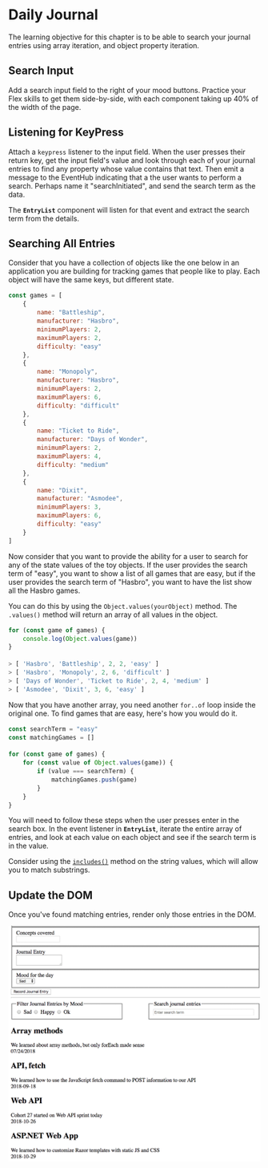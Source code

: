 # Daily Journal

The learning objective for this chapter is to be able to search your journal entries using array iteration, and object property iteration.

## Search Input

Add a search input field to the right of your mood buttons. Practice your Flex skills to get them side-by-side, with each component taking up 40% of the width of the page.

## Listening for KeyPress

Attach a `keypress` listener to the input field. When the user presses their return key, get the input field's value and look through each of your journal entries to find any property whose value contains that text. Then emit a message to the EventHub indicating that a the user wants to perform a search. Perhaps name it "searchInitiated", and send the search term as the data.

The **`EntryList`** component will listen for that event and extract the search term from the details.

## Searching All Entries

Consider that you have a collection of objects like the one below in an application you are building for tracking games that people like to play. Each object will have the same keys, but different state.

```js
const games = [
    {
        name: "Battleship",
        manufacturer: "Hasbro",
        minimumPlayers: 2,
        maximumPlayers: 2,
        difficulty: "easy"
    },
    {
        name: "Monopoly",
        manufacturer: "Hasbro",
        minimumPlayers: 2,
        maximumPlayers: 6,
        difficulty: "difficult"
    },
    {
        name: "Ticket to Ride",
        manufacturer: "Days of Wonder",
        minimumPlayers: 2,
        maximumPlayers: 4,
        difficulty: "medium"
    },
    {
        name: "Dixit",
        manufacturer: "Asmodee",
        minimumPlayers: 3,
        maximumPlayers: 6,
        difficulty: "easy"
    }
]
```

Now consider that you want to provide the ability for a user to search for any of the state values of the toy objects. If the user provides the search term of "easy", you want to show a list of all games that are easy, but if the user provides the search term of "Hasbro", you want to have the list show all the Hasbro games.

You can do this by using the `Object.values(yourObject)` method. The `.values()` method will return an array of all values in the object.

```js
for (const game of games) {
    console.log(Object.values(game))
}

> [ 'Hasbro', 'Battleship', 2, 2, 'easy' ]
> [ 'Hasbro', 'Monopoly', 2, 6, 'difficult' ]
> [ 'Days of Wonder', 'Ticket to Ride', 2, 4, 'medium' ]
> [ 'Asmodee', 'Dixit', 3, 6, 'easy' ]
```

Now that you have another array, you need another `for..of` loop inside the original one. To find games that are easy, here's how you would do it.

```js
const searchTerm = "easy"
const matchingGames = []

for (const game of games) {
    for (const value of Object.values(game)) {
        if (value === searchTerm) {
            matchingGames.push(game)
        }
    }
}

```

You will need to follow these steps when the user presses enter in the search box. In the event listener in **`EntryList`**, iterate the entire array of entries, and look at each value on each object and see if the search term is in the value.

Consider using the [`includes()`](https://www.w3schools.com/Jsref/jsref_includes.asp) method on the string values, which will allow you to match substrings.

## Update the DOM

Once you've found matching entries, render only those entries in the DOM.

![searching entries](./images/Jjf9WdimeY.gif)
